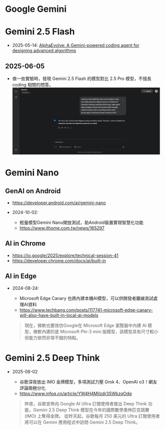 # Google Gemini

# Gemini 2.5 Flash

- 2025-05-14: [AlphaEvolve: A Gemini-powered coding agent for designing advanced algorithms](https://deepmind.google/discover/blog/alphaevolve-a-gemini-powered-coding-agent-for-designing-advanced-algorithms/)

## 2025-06-05

- 做一些實驗時，發現 Gemini 2.5 Flash 的模型對比 2.5 Pro 模型，不擅長 coding 相關的問答。
![](img/2025-06-08_Gemini_2.5_Flash_limitation.png)

# Gemini Nano

## GenAI on Android

- https://developer.android.com/ai/gemini-nano

- 2024-10-02:
  - 輕量模型Gemini Nano開放測試，助Android裝置實現智慧化功能
  - https://www.ithome.com.tw/news/165297

## AI in Chrome

- https://io.google/2025/explore/technical-session-41
- https://developer.chrome.com/docs/ai/built-in

## AI in Edge

- 2024-08-24:
  - Microsoft Edge Canary 也將內建本機AI模型，可以供開發者離線測試處理AI資料
  - https://www.techbang.com/posts/117741-microsoft-edge-canary-will-also-have-built-in-local-ai-models

  > 現在，微軟也要效仿Google在 Microsoft Edge 瀏覽器中內建 AI 模型，微軟內建的是 Microsoft Phi-3 mini 版模型，該模型具有尺寸較小但能力依然非常不錯的特點。

# Gemini 2.5 Deep Think

- 2025-08-02
  - 谷歌深夜放出 IMO 金牌模型，多項測試力壓 Grok 4、OpenAI o3！網友評論兩極分化
  - https://www.infoq.cn/article/YW4H4Milzdr3SWkzqOdq

  > 昨夜，谷歌宣佈向 Google AI Ultra 訂閱使用者推出 Deep Think 功能，Gemini 2.5 Deep Think 模型在今年的國際數學奧林匹克競賽 (IMO) 上奪得金牌。
  > 從昨天起，谷歌每月 250 美元的 Ultra 訂閱使用者將可以在 Gemini 應用程式中訪問 Gemini 2.5 Deep Think。